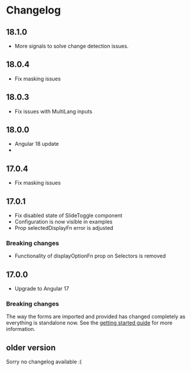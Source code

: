 # Changelog

## 18.1.0

- More signals to solve change detection issues.

## 18.0.4

- Fix masking issues

## 18.0.3
- Fix issues with MultiLang inputs

## 18.0.0

- Angular 18 update
- 
## 17.0.4

- Fix masking issues

## 17.0.1

- Fix disabled state of SlideToggle component
- Configuration is now visible in examples
- Prop selectedDisplayFn error is adjusted

### Breaking changes

- Functionality of displayOptionFn prop on Selectors is removed

## 17.0.0

- Upgrade to Angular 17

### Breaking changes

The way the forms are imported and provided has changed completely as everything is standalone now.
See the [getting started guide](https://lab900.github.io/angular-library-forms/getting-started) for more information.

## older version

Sorry no changelog available :(
